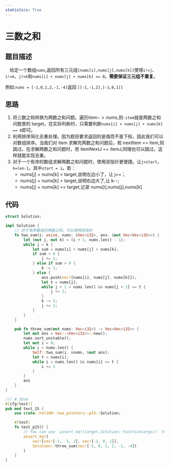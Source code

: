 ```yaml
---
statistics: True
---
```


# 三数之和

## 题目描述

&emsp;给定一个数组`nums`,返回所有三元组`[nums[i],nums[j],nums[k]]`使得`i!=j`、`i!=k`、`j!=k`和`nums[i] + nums[j] + nums[k] == 0`。**需要保证三元组不重复**。

例如:`nums = [-1,0,1,2,-1,-4]`返回 `[[-1,-1,2],[-1,0,1]]`

## 思路

1. 将三数之和转换为两数之和问题。遍历$item->nums$,则`-item`就是两数之和问题里的 target。在实际判断时，只需要判断`nums[i] + nums[j] + nums[k] == 0`即可。
2. 利用排序简化去重处理。因为题目要求返回的是值而不是下标，因此我们可以对数组排序。当我们对 item 求解完两数之和问题后，若 nextItem == item,则跳过。在求解两数之和问题时，若 itemNextJ == itemJ,同理也可以跳过。这样就能实现去重。
3. 对于一个有序的数组求解两数之和问题时，使用双指针更便捷。让`j=start`，`k=len-1`，其中`start = i`。若：
   - nums[j] + nums[k] < target,说明左边小了，让 j++；
   - nums[j] + nums[k] > target,说明右边大了,让 k--;
   - nums[j] + nums[k] == target,记录 nums[i],nums[j],nums[k]

## 代码

```rust
struct Solution;

impl Solution {
    // 对于有序数组的两数之和，可以使用双指针
    fn two_sum(i: usize, nums: &Vec<i32>, ans: &mut Vec<Vec<i32>>) {
        let (mut j, mut k) = (i + 1, nums.len() - 1);
        while j < k {
            let sum = nums[i] + nums[j] + nums[k];
            if sum < 0 {
                j += 1;
            } else if sum > 0 {
                k -= 1;
            } else {
                ans.push(vec![nums[i], nums[j], nums[k]]);
                let t = nums[j];
                while j + 1 < nums.len() && nums[j + 1] == t {
                    j += 1;
                }
                k -= 1;
                j += 1;
            }
        }
    }

    pub fn three_sum(mut nums: Vec<i32>) -> Vec<Vec<i32>> {
        let mut ans = Vec::<Vec<i32>>::new();
        nums.sort_unstable();
        let mut i = 0;
        while i < nums.len() {
            Self::two_sum(i, &nums, &mut ans);
            let t = nums[i];
            while i < nums.len() && nums[i] == t {
                i += 1
            }
        }
        ans
    }
}

/// # 3Sum
#[cfg(test)]
pub mod test_15 {
    use crate::hot100::two_pointers::p15::Solution;

    #[test]
    fn test_p15() {
        // You can use `assert_eq!(target,Solution::function(args))` to call the function
        assert_eq!(
            vec![vec![-1, -1, 2], vec![-1, 0, 1]],
            Solution::three_sum(vec![-1, 0, 1, 2, -1, -4])
        )
    }
}
```

